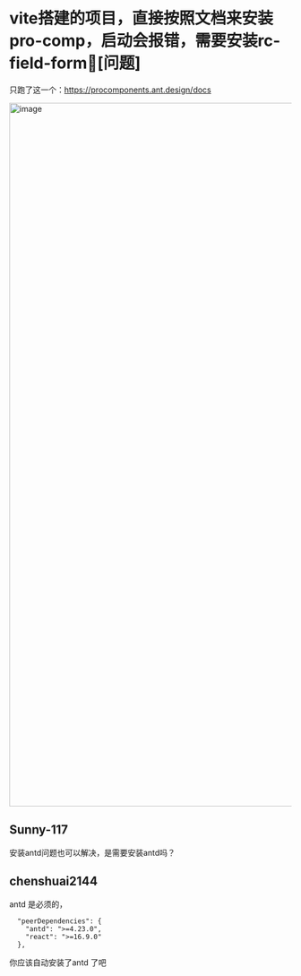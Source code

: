 # vite搭建的项目，直接按照文档来安装pro-comp，启动会报错，需要安装rc-field-form🧐[问题]

只跑了这一个：https://procomponents.ant.design/docs

<img width="1256" alt="image" src="https://user-images.githubusercontent.com/73089592/217249083-7b933ace-d5ef-4ff6-adde-31e2050d22dd.png">

## Sunny-117

安装antd问题也可以解决，是需要安装antd吗？

## chenshuai2144

antd 是必须的，

```
  "peerDependencies": {
    "antd": ">=4.23.0",
    "react": ">=16.9.0"
  },
```

你应该自动安装了antd 了吧

